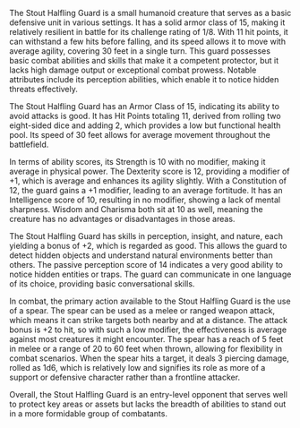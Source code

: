 The Stout Halfling Guard is a small humanoid creature that serves as a basic defensive unit in various settings. It has a solid armor class of 15, making it relatively resilient in battle for its challenge rating of 1/8. With 11 hit points, it can withstand a few hits before falling, and its speed allows it to move with average agility, covering 30 feet in a single turn. This guard possesses basic combat abilities and skills that make it a competent protector, but it lacks high damage output or exceptional combat prowess. Notable attributes include its perception abilities, which enable it to notice hidden threats effectively.

The Stout Halfling Guard has an Armor Class of 15, indicating its ability to avoid attacks is good. It has Hit Points totaling 11, derived from rolling two eight-sided dice and adding 2, which provides a low but functional health pool. Its speed of 30 feet allows for average movement throughout the battlefield. 

In terms of ability scores, its Strength is 10 with no modifier, making it average in physical power. The Dexterity score is 12, providing a modifier of +1, which is average and enhances its agility slightly. With a Constitution of 12, the guard gains a +1 modifier, leading to an average fortitude. It has an Intelligence score of 10, resulting in no modifier, showing a lack of mental sharpness. Wisdom and Charisma both sit at 10 as well, meaning the creature has no advantages or disadvantages in those areas.

The Stout Halfling Guard has skills in perception, insight, and nature, each yielding a bonus of +2, which is regarded as good. This allows the guard to detect hidden objects and understand natural environments better than others. The passive perception score of 14 indicates a very good ability to notice hidden entities or traps. The guard can communicate in one language of its choice, providing basic conversational skills.

In combat, the primary action available to the Stout Halfling Guard is the use of a spear. The spear can be used as a melee or ranged weapon attack, which means it can strike targets both nearby and at a distance. The attack bonus is +2 to hit, so with such a low modifier, the effectiveness is average against most creatures it might encounter. The spear has a reach of 5 feet in melee or a range of 20 to 60 feet when thrown, allowing for flexibility in combat scenarios. When the spear hits a target, it deals 3 piercing damage, rolled as 1d6, which is relatively low and signifies its role as more of a support or defensive character rather than a frontline attacker. 

Overall, the Stout Halfling Guard is an entry-level opponent that serves well to protect key areas or assets but lacks the breadth of abilities to stand out in a more formidable group of combatants.